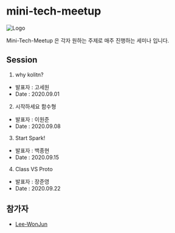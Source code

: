 # mini-tech-meetup
![Logo](https://user-images.githubusercontent.com/10369528/91630035-2aaff000-ea09-11ea-8996-6916fef85ac6.jpg)

Mini-Tech-Meetup 은 각자 원하는 주제로 매주 진행하는 세미나 입니다.

## Session

1. why kolitn?  
 - 발표자 : 고세원
 - Date : 2020.09.01
2. 시작하세요 함수형
 - 발표자 : 이원준
 - Date : 2020.09.08
3. Start Spark!
 - 발표자 : 백종현
 - Date : 2020.09.15
4. Class VS Proto
 - 발표자 : 장준영
 - Date : 2020.09.22



## 참가자
 - [Lee-WonJun](https://github.com/Lee-WonJun)

